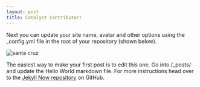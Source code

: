 ```yaml
---
layout: post
title: Catalyst Contributor!
---
```


Next you can update your site name, avatar and other options using the _config.yml file in the root of your repository (shown below).

![santa cruz](/images/santa-cruz.png)

The easiest way to make your first post is to edit this one. Go into /_posts/ and update the Hello World markdown file. For more instructions head over to the [Jekyll Now repository](https://github.com/barryclark/jekyll-now) on GitHub.
